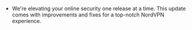 * We're elevating your online security one release at a time. This update comes with improvements and fixes for a top-notch NordVPN experience.
